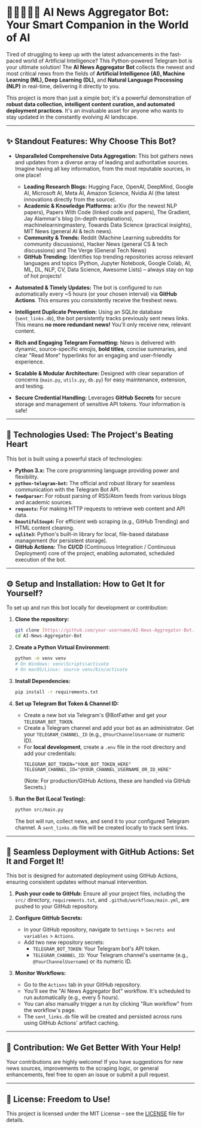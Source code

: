 # 🤖💡📣🆙🆓 AI News Aggregator Bot: Your Smart Companion in the World of AI

Tired of struggling to keep up with the latest advancements in the fast-paced world of Artificial Intelligence?
This Python-powered Telegram bot is your ultimate solution!
The **AI News Aggregator Bot** collects the newest and most critical news from the fields of **Artificial Intelligence (AI), Machine Learning (ML), Deep Learning (DL),** and **Natural Language Processing (NLP)** in real-time, delivering it directly to you.

This project is more than just a simple bot; it's a powerful demonstration of **robust data collection, intelligent content curation, and automated deployment practices**. It's an invaluable asset for anyone who wants to stay updated in the constantly evolving AI landscape.

---

## ✨ Standout Features: Why Choose This Bot?

* **Unparalleled Comprehensive Data Aggregation:**
    This bot gathers news and updates from a diverse array of leading and authoritative sources. Imagine having all key information, from the most reputable sources, in one place!
    * **Leading Research Blogs:** Hugging Face, OpenAI, DeepMind, Google AI, Microsoft AI, Meta AI, Amazon Science, Nvidia AI (the latest innovations directly from the source).
    * **Academic & Knowledge Platforms:** arXiv (for the newest NLP papers), Papers With Code (linked code and papers), The Gradient, Jay Alammar's blog (in-depth explanations), machinelearningmastery, Towards Data Science (practical insights), MIT News (general AI & tech news).
    * **Community & Trends:** Reddit (Machine Learning subreddits for community discussions), Hacker News (general CS & tech discussions) and The Verge (General Tech News)
    * **GitHub Trending:** Identifies top trending repositories across relevant languages and topics (Python, Jupyter Notebook, Google Colab, AI, ML, DL, NLP, CV, Data Science, Awesome Lists) – always stay on top of hot projects!

* **Automated & Timely Updates:**
    The bot is configured to run automatically every ~5 hours (or your chosen interval) via **GitHub Actions**. This ensures you consistently receive the freshest news.

* **Intelligent Duplicate Prevention:**
    Using an SQLite database (`sent_links.db`), the bot persistently tracks previously sent news links. This means **no more redundant news!** You'll only receive new, relevant content.

* **Rich and Engaging Telegram Formatting:**
    News is delivered with dynamic, source-specific emojis, **bold titles**, concise summaries, and clear "Read More" hyperlinks for an engaging and user-friendly experience.

* **Scalable & Modular Architecture:**
    Designed with clear separation of concerns (`main.py`, `utils.py`, `db.py`) for easy maintenance, extension, and testing.

* **Secure Credential Handling:**
    Leverages **GitHub Secrets** for secure storage and management of sensitive API tokens. Your information is safe!

---

## 🚀 Technologies Used: The Project's Beating Heart

This bot is built using a powerful stack of technologies:

* **Python 3.x:** The core programming language providing power and flexibility.
* **`python-telegram-bot`:** The official and robust library for seamless communication with the Telegram Bot API.
* **`feedparser`:** For robust parsing of RSS/Atom feeds from various blogs and academic sources.
* **`requests`:** For making HTTP requests to retrieve web content and API data.
* **`BeautifulSoup4`:** For efficient web scraping (e.g., GitHub Trending) and HTML content cleaning.
* **`sqlite3`:** Python's built-in library for local, file-based database management (for persistent storage).
* **GitHub Actions:** The **CI/CD** (Continuous Integration / Continuous Deployment) core of the project, enabling automated, scheduled execution of the bot.

---

## ⚙️ Setup and Installation: How to Get It for Yourself?

To set up and run this bot locally for development or contribution:

1.  **Clone the repository:**
    ```bash
    git clone [https://github.com/your-username/AI-News-Aggregator-Bot.git](https://github.com/your-username/AI-News-Aggregator-Bot.git)
    cd AI-News-Aggregator-Bot
    ```

2.  **Create a Python Virtual Environment:**
    ```bash
    python -m venv venv
    # On Windows: venv\Scripts\activate
    # On macOS/Linux: source venv/bin/activate
    ```

3.  **Install Dependencies:**
    ```bash
    pip install -r requirements.txt
    ```

4.  **Set up Telegram Bot Token & Channel ID:**
    * Create a new bot via Telegram's @BotFather and get your `TELEGRAM_BOT_TOKEN`.
    * Create a Telegram channel and add your bot as an administrator. Get your `TELEGRAM_CHANNEL_ID` (e.g., `@YourChannelUsername` or numeric ID).
    * For **local development**, create a `.env` file in the root directory and add your credentials:
        ```
        TELEGRAM_BOT_TOKEN="YOUR_BOT_TOKEN_HERE"
        TELEGRAM_CHANNEL_ID="@YOUR_CHANNEL_USERNAME_OR_ID_HERE"
        ```
        (Note: For production/GitHub Actions, these are handled via GitHub Secrets.)

5.  **Run the Bot (Local Testing):**
    ```bash
    python src/main.py
    ```
    The bot will run, collect news, and send it to your configured Telegram channel. A `sent_links.db` file will be created locally to track sent links.

---

## 🚀 Seamless Deployment with GitHub Actions: Set It and Forget It!

This bot is designed for automated deployment using GitHub Actions, ensuring consistent updates without manual intervention.

1.  **Push your code to GitHub:** Ensure all your project files, including the `src/` directory, `requirements.txt`, and `.github/workflows/main.yml`, are pushed to your GitHub repository.

2.  **Configure GitHub Secrets:**
    * In your GitHub repository, navigate to `Settings` > `Secrets and variables` > `Actions`.
    * Add two new repository secrets:
        * `TELEGRAM_BOT_TOKEN`: Your Telegram bot's API token.
        * `TELEGRAM_CHANNEL_ID`: Your Telegram channel's username (e.g., `@YourChannelUsername`) or its numeric ID.

3.  **Monitor Workflows:**
    * Go to the `Actions` tab in your GitHub repository.
    * You'll see the "AI News Aggregator Bot" workflow. It's scheduled to run automatically (e.g., every 5 hours).
    * You can also manually trigger a run by clicking "Run workflow" from the workflow's page.
    * The `sent_links.db` file will be created and persisted across runs using GitHub Actions' artifact caching.

---

## 🤝 Contribution: We Get Better With Your Help!

Your contributions are highly welcome! If you have suggestions for new news sources, improvements to the scraping logic, or general enhancements, feel free to open an issue or submit a pull request.

---

## 📄 License: Freedom to Use!

This project is licensed under the MIT License – see the [LICENSE](LICENSE) file for details.
